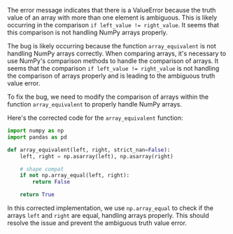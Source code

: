 The error message indicates that there is a ValueError because the truth value of an array with more than one element is ambiguous. This is likely occurring in the comparison `if left_value != right_value`. It seems that this comparison is not handling NumPy arrays properly.

The bug is likely occurring because the function `array_equivalent` is not handling NumPy arrays correctly. When comparing arrays, it's necessary to use NumPy's comparison methods to handle the comparison of arrays. It seems that the comparison `if left_value != right_value` is not handling the comparison of arrays properly and is leading to the ambiguous truth value error.

To fix the bug, we need to modify the comparison of arrays within the function `array_equivalent` to properly handle NumPy arrays.

Here's the corrected code for the `array_equivalent` function:

```python
import numpy as np
import pandas as pd

def array_equivalent(left, right, strict_nan=False):
    left, right = np.asarray(left), np.asarray(right)

    # shape compat
    if not np.array_equal(left, right):
        return False

    return True
```

In this corrected implementation, we use `np.array_equal` to check if the arrays `left` and `right` are equal, handling arrays properly. This should resolve the issue and prevent the ambiguous truth value error.